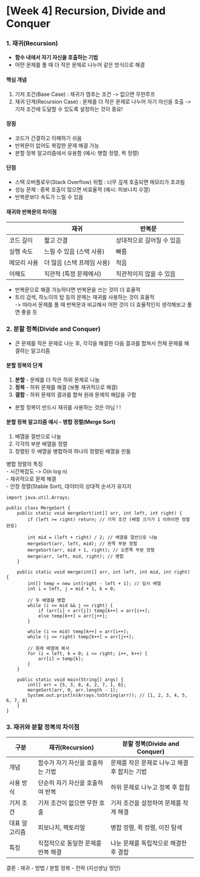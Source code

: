 # **[Week 4] Recursion, Divide and Conquer**



### 1. 재귀(Recursion)

- **함수 내에서 자기 자신을 호출하는 기법**
- 어떤 문제를 풀 때 더 작은 문제로 나누어 같은 방식으로 해결

#### 핵심 개념

1. 기저 조건(Base Case) : 재귀가 멈추는 조건 -> 없으면 무한루프
2. 재귀 단계(Recursion Case) : 문제를 더 작은 문제로 나누어 자기 자신을 호출 -> 기저 조건에 도달할 수 있도록 설정하는 것이 중요! 

#### 장점
- 코드가 간결하고 이해하기 쉬움
- 반복문이 없어도 복잡한 문제 해결 가능
- 분할 정복 알고리즘에서 유용함 (예시: 병합 정렬, 퀵 정렬)

#### 단점
- 스택 오버플로우(Stack Overflow) 위험 : 너무 깊게 호출되면 메모리가 초과됨
- 성능 문제 : 중복 호출이 많으면 비효율적 (예시: 피보나치 수열)
- 반복문보다 속도가 느릴 수 있음

#### 재귀와 반복문의 차이점
|  | 재귀 | 반복문 |
| --- | --- | --- |
| 코드 길이 | 짧고 간결 | 상대적으로 길어질 수 있음 |
| 실행 속도 | 느릴 수 있음 (스택 사용) | 빠름 |
| 메모리 사용 | 더 많음 (스택 프레임 사용) | 적음 |
| 이해도 | 직관적 (특정 문제에서) | 직관적이지 않을 수 있음 |

- 반복문으로 해결 가능하다면 반복문을 쓰는 것이 더 효율적
- 트리 검색, 하노이의 탑 등의 문제는 재귀를 사용하는 것이 효율적
<br>-> 따라서 문제를 풀 때 반복문과 비교해서 어떤 것이 더 효율적인지 생각해보고 풀면 좋을 듯

### 2. 분할 정복(Divide and Conquer)

- 큰 문제를 작은 문제로 나눈 후, 각각을 해결한 다음 결과를 합쳐서 전체 문제를 해결하는 알고리즘

#### 분할 정복의 단계

1. **분할** - 문제를 더 작은 하위 문제로 나눔
2. **정복** - 하위 문제를 해결 (보통 재귀적으로 해결)
3. **결합** - 하위 문제의 결과를 합쳐 원래 문제의 해답을 구함

- 분할 정복이 반드시 재귀를 사용하는 것은 아님 ! !

#### 분할 정복 알고리즘 예시 - 병합 정렬(Merge Sort)

1. 배열을 절반으로 나눔
2. 각각의 부분 배열을 정렬
3. 정렬된 두 배열을 병합하여 하나의 정렬된 배열을 만듦

병합 정렬의 특징
<br> - 시간복잡도 -> O(n log n) 
<br> - 재귀적으로 문제 해결
<br> - 안정 정렬(Stable Sort), 데이터의 상대적 순서가 유지지

```
import java.util.Arrays;

public class MergeSort {
    public static void mergeSort(int[] arr, int left, int right) {
        if (left >= right) return; // 기저 조건 (배열 크기가 1 이하이면 정렬 완료)
        
        int mid = (left + right) / 2; // 배열을 절반으로 나눔
        mergeSort(arr, left, mid); // 왼쪽 부분 정렬
        mergeSort(arr, mid + 1, right); // 오른쪽 부분 정렬
        merge(arr, left, mid, right); // 병합
    }

    public static void merge(int[] arr, int left, int mid, int right) {
        int[] temp = new int[right - left + 1]; // 임시 배열
        int i = left, j = mid + 1, k = 0;

        // 두 배열을 병합
        while (i <= mid && j <= right) {
            if (arr[i] < arr[j]) temp[k++] = arr[i++];
            else temp[k++] = arr[j++];
        }

        while (i <= mid) temp[k++] = arr[i++];
        while (j <= right) temp[k++] = arr[j++];

        // 원래 배열에 복사
        for (i = left, k = 0; i <= right; i++, k++) {
            arr[i] = temp[k];
        }
    }

    public static void main(String[] args) {
        int[] arr = {5, 3, 8, 4, 2, 7, 1, 6};
        mergeSort(arr, 0, arr.length - 1);
        System.out.println(Arrays.toString(arr)); // [1, 2, 3, 4, 5, 6, 7, 8]
    }
}
```

### 3. 재귀와 분할 정복의 차이점

| 구분 | 재귀(Recursion) | 분할 정복(Divide and Conquer) |
| --- | --- | --- |
| 개념 | 함수가 자기 자신을 호출하는 기법 | 문제를 작은 문제로 나누고 해결 후 합치는 기법 |
| 사용 방식 | 단순히 자기 자신을 호출하여 반복 | 하위 문제로 나누고 정복 후 합침 |
| 기저 조건 | 기저 조건이 없으면 무한 호출 | 기저 조건을 설정하여 문제를 작게 해결 |
| 대표 알고리즘 | 피보나치, 팩토리얼 | 병합 정렬, 퀵 정렬, 이진 탐색 |
| 특징 | 직접적으로 동일한 문제를 반복 해결 | 나눈 문제를 독립적으로 해결한 후 결합 |

결론 : 재귀 - 방법 / 분할 정복 - 전략 (지선생님 띵언)